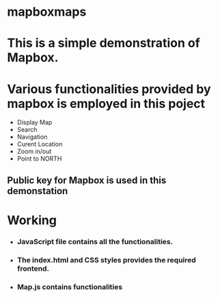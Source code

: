 # mapboxmaps
<h1>This is a simple demonstration of Mapbox.</h1>
<h1>Various functionalities provided by mapbox is employed in this poject</h1>
<ul>
  <li>Display Map</li>
  <li>Search</li>
  <li>Navigation</li>
  <li>Curent Location</li>
  <li>Zoom in/out</li>
  <li>Point to NORTH</li>
</ul>

<h2>Public key for Mapbox is used in this demonstation</h2>

<h1>Working</h1>
<ul>
  <li>
    <h3>JavaScript file contains all the functionalities.</h3>
  </li>
  <li>
    <h3>The index.html and CSS styles provides the required frontend. </h3>
  </li>
  <li>
    <h3>Map.js contains functionalities</h3></ul>
  </li>




